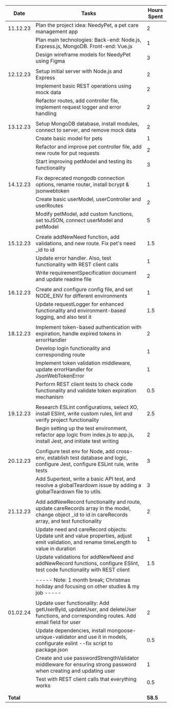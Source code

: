 | Date      | Tasks                                                                                                                                                  | Hours Spent |
| --------- | ------------------------------------------------------------------------------------------------------------------------------------------------------ | ----------- |
| 11.12.23  | Plan the project idea: NeedyPet, a pet care management app                                                                                             | 2           |
|           | Plan main technologies: Back-end: Node.js, Express.js, MongoDB. Front-end: Vue.js                                                                      | 1           |
|           | Design wireframe models for NeedyPet using Figma                                                                                                       | 3           |
|           |                                                                                                                                                        |             |
| 12.12.23  | Setup initial server with Node.js and Express                                                                                                          | 2           |
|           | Implement basic REST operations using mock data                                                                                                        | 2           |
|           | Refactor routes, add controller file, implement request logger and error handling                                                                      | 2           |
|           |                                                                                                                                                        |             |
| 13.12.23  | Setup MongoDB database, install modules, connect to server, and remove mock data                                                                       | 2           |
|           | Create basic model for pets                                                                                                                            | 1           |
|           | Refactor and improve pet controller file, add new route for put requests                                                                               | 2           |
|           | Start improving petModel and testing its functionality                                                                                                 | 3           |
|           |                                                                                                                                                        |             |
| 14.12.23  | Fix deprecated mongodb connection options, rename router, install bcrypt & jsonwebtoken                                                                | 1           |
|           | Create basic userModel, userController and userRoutes                                                                                                  | 2           |
|           | Modify petModel, add custom functions, set toJSON, connect userModel and petModel                                                                      | 5           |
|           |                                                                                                                                                        |             |
| 15.12.23  | Create addNewNeed function, add validations, and new route. Fix pet's need \_id to id                                                                  | 1.5         |
|           | Update error handler. Also, test functionality with REST client calls                                                                                  | 1           |
|           | Write requirementSpecification document and update readme file                                                                                         | 2           |
|           |                                                                                                                                                        |             |
| 16.12.23  | Create and configure config file, and set NODE_ENV for different environments                                                                          | 1           |
|           | Update requestLogger for enhanced functionality and environment-based logging, and also test it                                                        | 1.5         |
|           |                                                                                                                                                        |             |
| 18.12.23  | Implement token-based authentication with expiration, handle expired tokens in errorHandler                                                            | 2           |
|           | Develop login functionality and corresponding route                                                                                                    | 1           |
|           | Implement token validation middleware, update errorHandler for JsonWebTokenError                                                                       | 1           |
|           | Perform REST client tests to check code functionality and validate token expiration mechanism                                                          | 0.5         |
|           |                                                                                                                                                        |             |
| 19.12.23  | Research ESLint configurations, select XO, install ESlint, write custom rules, lint and verify project functionality                                   | 2.5         |
|           | Begin setting up the test environment, refactor app logic from index.js to app.js, install Jest, and initiate test writing                             | 2           |
|           |                                                                                                                                                        |             |
| 20.12.23  | Configure test env for Node, add cross-env, establish test database and logic, configure Jest, configure ESLint rule, write tests                      | 3           |
|           | Add Supertest, write a basic API test, and resolve a globalTeardown issue by adding a globalTeardown file to utils                                     | 3           |
|           |                                                                                                                                                        |             |
| 21.12.23  | Add addNewRecord functionality and route, update careRecords array in the model, change object \_id to id in careRecords array, and test functionality | 2           |
|           | Update need and careRecord objects: Update unit and value properties, adjust emit validation, and rename timeLength to value in duration               | 1           |
|           | Update validations for addNewNeed and addNewRecord functions, configure ESlint, test code functionality with REST client                               | 1.5         |
|           |                                                                                                                                                        |             |
|           | ----- Note: 1 month break; Christmas holiday and focusing on other studies & my job -----                                                              |             |
|           |                                                                                                                                                        |             |
| 01.02.24  | Update user functionality: Add getUserById, updateUser, and deleteUser functions, and corresponding routes. Add email field for user                   | 2           |
|           | Update dependencies, install mongoose-unique-validator and use it in models, configurate eslint --fix script to package.json                           | 0.5         |
|           | Create and use passwordStrengthValidator middleware for ensuring strong password when creating and updating user                                       | 1           |
|           | Test with REST client calls that everything works                                                                                                      | 0.5         |
|           |                                                                                                                                                        |             |
|           |                                                                                                                                                        |             |
| **Total** |                                                                                                                                                        | **58.5**    |
